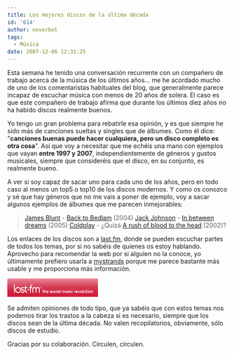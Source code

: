 ```yaml
---
title: Los mejores discos de la última década
id: '614'
author: neverbot
tags:
  - Música
date: 2007-12-06 12:31:25
---
```


Esta semana he tenido una conversación recurrente con un compañero de trabajo acerca de la música de los últimos años... me he acordado mucho de uno de los comentaristas habituales del blog, que generalmente parece incapaz de escuchar música con menos de 20 años de solera. El caso es que este compañero de trabajo afirma que durante los últimos diez años no ha habido discos realmente buenos.

Yo tengo un gran problema para rebatirle esa opinión, y es que siempre he sido más de canciones sueltas y singles que de álbumes. Como él dice: "**canciones buenas puede hacer cualquiera, pero un disco completo es otra cosa**". Así que voy a necesitar que me echéis una mano con ejemplos que vayan **entre 1997 y 2007**, independientemente de géneros y gustos musicales, siempre que consideréis que el disco, en su conjunto, es realmente bueno.

A ver si soy capaz de sacar uno para cada uno de los años, pero en todo caso al menos un top5 o top10 de los discos modernos. Y como os conozco y sé que hay géneros que no me vais a poner de ejemplo, voy a sacar algunos ejemplos de álbumes que me parecen inmejorables:

> [James Blunt](http://en.wikipedia.org/wiki/James_Blunt) - [Back to Bedlam](http://www.last.fm/music/James+Blunt/Back+to+Bedlam) (2004) 
  [Jack Johnson](http://en.wikipedia.org/wiki/Jack_Johnson_%28musician%29) - [In between dreams](http://www.last.fm/music/Jack+Johnson/In+Between+Dreams) (2005) 
  [Coldplay](http://en.wikipedia.org/wiki/Coldplay) - ¿Quizá [A rush of blood to the head](http://www.last.fm/music/Coldplay/A+Rush+of+Blood+to+the+Head) (2002)?

Los enlaces de los discos son a [last.fm](http://www.last.fm/), donde se pueden escuchar partes de todos los temas, por si no sabéis de quienes os estoy hablando. Aprovecho para recomendar la web por si alguien no la conoce, yo últimamente prefiero usarla a [mystrands](http://mystrands.com/) porque me parece bastante más usable y me proporciona más información.

[![last_fm.jpg](./los-mejores-discos-de-la-ultima-decada/last_fm.jpg)](http://www.last.fm/ "Last FM")

Se admiten opiniones de todo tipo, que ya sabéis que con estos temas nos podemos tirar los trastos a la cabeza si es necesario, siempre que los discos sean de la última década. No valen recopilatorios, obviamente, sólo discos de estudio.

Gracias por su colaboración. Circulen, circulen.